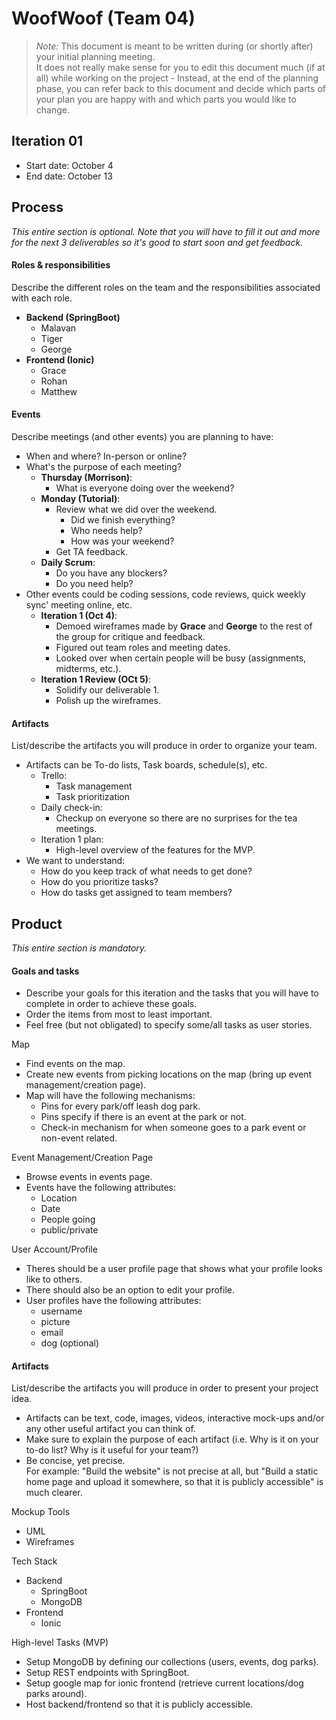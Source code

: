 # WoofWoof (Team 04)

 > _Note:_ This document is meant to be written during (or shortly after) your initial planning meeting.     
 > It does not really make sense for you to edit this document much (if at all) while working on the project - Instead, at the end of the planning phase, you can refer back to this document and decide which parts of your plan you are happy with and which parts you would like to change.


## Iteration 01

 * Start date: October 4
 * End date: October 13

## Process

_This entire section is optional. Note that you will have to fill it out and more for the next 3 deliverables so it's good to start soon and get feedback._ 

#### Roles & responsibilities

Describe the different roles on the team and the responsibilities associated with each role.

* **Backend (SpringBoot)**
  * Malavan
  * Tiger
  * George
* **Frontend (Ionic)**
  * Grace
  * Rohan
  * Matthew
#### Events

Describe meetings (and other events) you are planning to have:

* When and where? In-person or online?
* What's the purpose of each meeting?
  * **Thursday (Morrison)**: 
    * What is everyone doing over the weekend?
  * **Monday (Tutorial)**: 
    * Review what we did over the weekend.
      * Did we finish everything?
      * Who needs help?
      * How was your weekend?
    * Get TA feedback.
  * **Daily Scrum**:
    * Do you have any blockers?
    * Do you need help?
* Other events could be coding sessions, code reviews, quick weekly sync' meeting online, etc.
  * **Iteration 1 (Oct 4)**: 
    * Demoed wireframes made by **Grace** and **George** to the rest of the group for critique and feedback.
    * Figured out team roles and meeting dates.
    * Looked over when certain people will be busy (assignments, midterms, etc.).
  * **Iteration 1 Review (OCt 5)**:
    * Solidify our deliverable 1.
    * Polish up the wireframes.
#### Artifacts

List/describe the artifacts you will produce in order to organize your team.       

* Artifacts can be To-do lists, Task boards, schedule(s), etc.
  * Trello:
    * Task management
    * Task prioritization
  * Daily check-in:
    * Checkup on everyone so there are no surprises for the tea meetings.
  * Iteration 1 plan:
    * High-level overview of the features for the MVP.
* We want to understand:
  * How do you keep track of what needs to get done?
  * How do you prioritize tasks?
  * How do tasks get assigned to team members?

## Product

_This entire section is mandatory._

#### Goals and tasks

 * Describe your goals for this iteration and the tasks that you will have to complete in order to achieve these goals.
 * Order the items from most to least important.
 * Feel free (but not obligated) to specify some/all tasks as user stories.

Map
* Find events on the map.
* Create new events from picking locations on the map (bring up event management/creation page).
* Map will have the following mechanisms:
  * Pins for every park/off leash dog park.
  * Pins specify if there is an event at the park or not.
  * Check-in mechanism for when someone goes to a park event or non-event related.


Event Management/Creation Page
* Browse events in events page.
* Events have the following attributes:
  * Location
  * Date
  * People going
  * public/private

User Account/Profile
* Theres should be a user profile page that shows what your profile looks like to others.
* There should also be an option to edit your profile.
* User profiles have the following attributes:
  * username
  * picture
  * email 
  * dog (optional)

#### Artifacts

List/describe the artifacts you will produce in order to present your project idea.

 * Artifacts can be text, code, images, videos, interactive mock-ups and/or any other useful artifact you can think of.
 * Make sure to explain the purpose of each artifact (i.e. Why is it on your to-do list? Why is it useful for your team?)
 * Be concise, yet precise.         
   For example: "Build the website" is not precise at all, but "Build a static home page and upload it somewhere, so that it is publicly accessible" is much clearer.

Mockup Tools
* UML
* Wireframes

Tech Stack
* Backend
  * SpringBoot
  * MongoDB
* Frontend
  * Ionic

High-level Tasks (MVP)
* Setup MongoDB by defining our collections (users, events, dog parks).
* Setup REST endpoints with SpringBoot.
* Setup google map for ionic frontend (retrieve current locations/dog parks around).
* Host backend/frontend so that it is publicly accessible. 